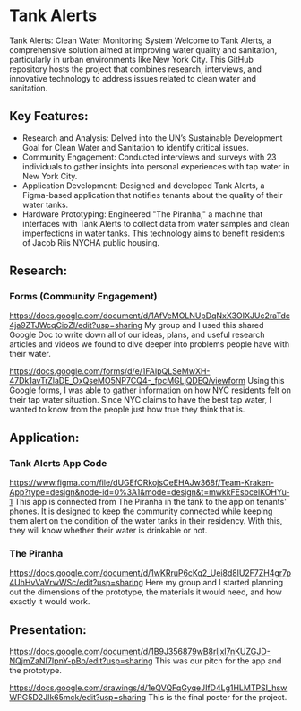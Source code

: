 # Tank Alerts
Tank Alerts: Clean Water Monitoring System
Welcome to Tank Alerts, a comprehensive solution aimed at improving water quality and sanitation, particularly in urban environments like New York City. This GitHub repository hosts the project that combines research, interviews, and innovative technology to address issues related to clean water and sanitation.

## Key Features:
- Research and Analysis: Delved into the UN’s Sustainable Development Goal for Clean Water and Sanitation to identify critical issues.
- Community Engagement: Conducted interviews and surveys with 23 individuals to gather insights into personal experiences with tap water in New York City.
- Application Development: Designed and developed Tank Alerts, a Figma-based application that notifies tenants about the quality of their water tanks.
- Hardware Prototyping: Engineered "The Piranha," a machine that interfaces with Tank Alerts to collect data from water samples and clean imperfections in water tanks. This technology aims to benefit residents of Jacob Riis NYCHA public housing.

## Research:
### Forms (Community Engagement)
https://docs.google.com/document/d/1AfVeMOLNUpDqNxX3OIXJUc2raTdc4ja9ZTJWcqCioZI/edit?usp=sharing
My group and I used this shared Google Doc to write down all of our ideas, plans, and useful research articles and videos we found to dive deeper into problems people have with their water.

https://docs.google.com/forms/d/e/1FAIpQLSeMwXH-47Dk1avTrZlaDE_OxQseMO5NP7CQ4-_fpcMGLjQDEQ/viewform
Using this Google forms, I was able to gather information on how NYC residents felt on their tap water situation. Since NYC claims to have the best tap water, I wanted to know from the people just how true they think that is. 

## Application:
### Tank Alerts App Code
https://www.figma.com/file/dUGEfORkojsOeEHAJw368f/Team-Kraken-App?type=design&node-id=0%3A1&mode=design&t=mwkkFEsbcelKOHYu-1 
This app is connected from The Piranha in the tank to the app on tenants' phones. It is designed to keep the community connected while keeping them alert on the condition of the water tanks in their residency. With this, they will know whether their water is drinkable or not.

### The Piranha 
https://docs.google.com/document/d/1wKRruP6cKq2_Uei8d8lU2F7ZH4gr7p4UhHvVaVrwWSc/edit?usp=sharing 
Here my group and I started planning out the dimensions of the prototype, the materials it would need, and how exactly it would work.

## Presentation:
https://docs.google.com/document/d/1B9J356879wB8rljxl7nKUZGJD-NQjmZaNI7IpnY-pBo/edit?usp=sharing 
This was our pitch for the app and the prototype.

https://docs.google.com/drawings/d/1eQVQFqGyqeJIfD4Lg1HLMTPSI_hswWPG5D2JIk65mck/edit?usp=sharing 
This is the final poster for the project. 
